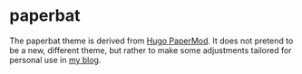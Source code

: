 # paperbat

The paperbat theme is derived from [Hugo PaperMod](https://github.com/adityatelange/hugo-PaperMod).
It does not pretend to be a new, different theme,
but rather to make some adjustments tailored for personal use in [my blog](https://www.quiroptero.blog/).
